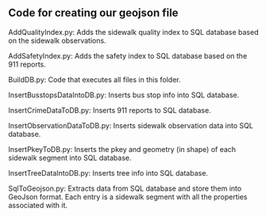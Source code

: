 ## Code for creating our geojson file

AddQualityIndex.py: Adds the sidewalk quality index to SQL database based on the sidewalk observations.

AddSafetyIndex.py: Adds the safety index to SQL database based on the 911 reports.

BuildDB.py: Code that executes all files in this folder.

InsertBusstopsDataIntoDB.py: Inserts bus stop info into SQL database.

InsertCrimeDataToDB.py: Inserts 911 reports to SQL database.

InsertObservationDataToDB.py: Inserts sidewalk observation data into SQL database.

InsertPkeyToDB.py: Inserts the pkey and geometry (in shape) of each sidewalk segment into SQL database.

InsertTreeDataIntoDB.py: Inserts tree info into SQL database.

SqlToGeojson.py: Extracts data from SQL database and store them into GeoJson format. Each entry is a sidewalk segment with all the properties associated with it.